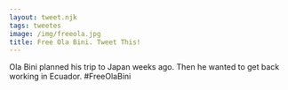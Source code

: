 ```yaml
---
layout: tweet.njk
tags: tweetes
image: /img/freeola.jpg
title: Free Ola Bini. Tweet This!
---
```

Ola Bini planned his trip to Japan weeks ago. Then he wanted to get back working in Ecuador. #FreeOlaBini
